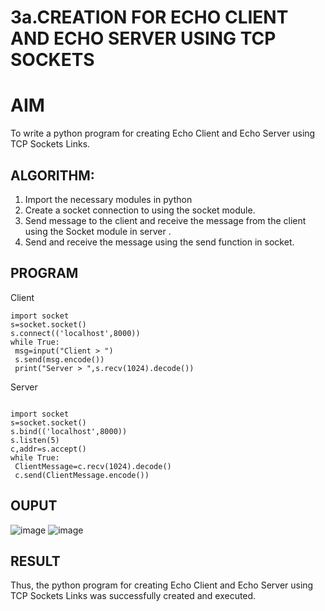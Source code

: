 # 3a.CREATION FOR ECHO CLIENT AND ECHO SERVER USING TCP SOCKETS
# AIM
To write a python program for creating Echo Client and Echo Server using TCP
Sockets Links.
## ALGORITHM:
1. Import the necessary modules in python
2. Create a socket connection to using the socket module.
3. Send message to the client and receive the message from the client using the Socket module in
 server .
4. Send and receive the message using the send function in socket.
## PROGRAM
Client
```
import socket
s=socket.socket()
s.connect(('localhost',8000))
while True:
 msg=input("Client > ")
 s.send(msg.encode())
 print("Server > ",s.recv(1024).decode())
```

Server
```

import socket
s=socket.socket()
s.bind(('localhost',8000))
s.listen(5)
c,addr=s.accept()
while True:
 ClientMessage=c.recv(1024).decode()
 c.send(ClientMessage.encode())
```
## OUPUT
![image](https://github.com/harshi1111/3a.Sockets_Creation_for_Echo_Client_and_Echo_Server/assets/84671735/2e199e1b-49c3-49d2-8861-69eb2fdd23e2)
![image](https://github.com/harshi1111/3a.Sockets_Creation_for_Echo_Client_and_Echo_Server/assets/84671735/cc2fe098-f840-44a8-9d0f-aa957e4acd3a)

## RESULT
Thus, the python program for creating Echo Client and Echo Server using TCP Sockets Links 
was successfully created and executed.
